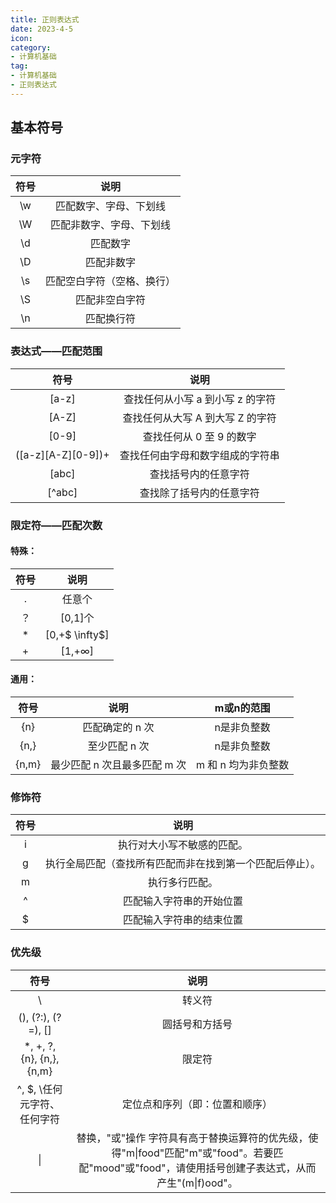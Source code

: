 ```yaml
---
title: 正则表达式
date: 2023-4-5
icon: 
category:
- 计算机基础
tag:
- 计算机基础
- 正则表达式
---
```




## 基本符号

### 元字符

| 符号 |            说明            |
| :--: | :------------------------: |
|  \w  |   匹配数字、字母、下划线   |
|  \W  |  匹配非数字、字母、下划线  |
|  \d  |          匹配数字          |
|  \D  |         匹配非数字         |
|  \s  | 匹配空白字符（空格、换行） |
|  \S  |       匹配非空白字符       |
|  \n  |         匹配换行符         |

### 表达式——匹配范围

|        符号        |               说明               |
| :----------------: | :------------------------------: |
|       [a-z]        | 查找任何从小写 a 到小写 z 的字符 |
|       [A-Z]        | 查找任何从大写 A 到大写 Z 的字符 |
|       [0-9]        |     查找任何从 0 至 9 的数字     |
| ([a-z][A-Z][0-9])+ | 查找任何由字母和数字组成的字符串 |
|       [abc]        |       查找括号内的任意字符       |
|       [^abc]       |     查找除了括号内的任意字符     |

### 限定符——匹配次数

#### 特殊：

| 符号 |      说明      |
| :--: | :------------: |
|  .   |     任意个     |
|  ？  |    [0,1]个     |
|  *   | [0,+$ \infty$] |
|  +   | [1,+$\infty$]  |

#### 通用：

| 符号  |             说明             |     m或n的范围      |
| :---: | :--------------------------: | :-----------------: |
|  {n}  |       匹配确定的 n 次        |     n是非负整数     |
| {n,}  |        至少匹配 n 次         |     n是非负整数     |
| {n,m} | 最少匹配 n 次且最多匹配 m 次 | m 和 n 均为非负整数 |

### 修饰符

| 符号 |                           说明                           |
| :--: | :------------------------------------------------------: |
|  i   |                执行对大小写不敏感的匹配。                |
|  g   | 执行全局匹配（查找所有匹配而非在找到第一个匹配后停止）。 |
|  m   |                      执行多行匹配。                      |
|  ^   |                 匹配输入字符串的开始位置                 |
|  $   |                 匹配输入字符串的结束位置                 |

### 优先级

|            符号             |                             说明                             |
| :-------------------------: | :----------------------------------------------------------: |
|              \              |                            转义符                            |
|     (), (?:), (?=), []      |                        圆括号和方括号                        |
|  *, +, ?, {n}, {n,}, {n,m}  |                            限定符                            |
| ^, $, \任何元字符、任何字符 |                定位点和序列（即：位置和顺序）                |
|             \|              | 替换，"或"操作 字符具有高于替换运算符的优先级，使得"m\|food"匹配"m"或"food"。若要匹配"mood"或"food"，请使用括号创建子表达式，从而产生"(m\|f)ood"。 |


